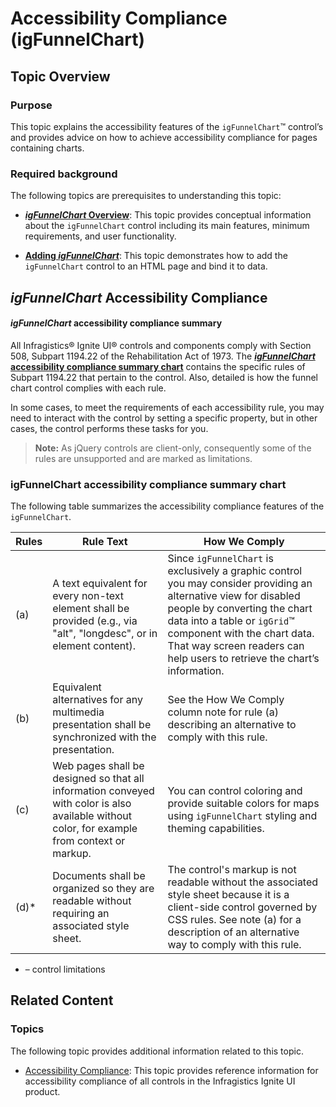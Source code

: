 ﻿<!--
|metadata|
{
    "fileName": "igfunnelchart-accessibility-compliance",
    "controlName": "igFunnelChart",
    "tags": ["Charting","Data Presentation"]
}
|metadata|
-->

# Accessibility Compliance (igFunnelChart)

## Topic Overview

### Purpose

This topic explains the accessibility features of the `igFunnelChart`™ control’s and provides advice on how to achieve accessibility compliance for pages containing charts.

### Required background

The following topics are prerequisites to understanding this topic:

- [***igFunnelChart* Overview**](igFunnelChart-Overview.html): This topic provides conceptual information about the `igFunnelChart` control including its main features, minimum requirements, and user functionality.

- [**Adding *igFunnelChart***](igFunnelChart-Adding.html): This topic demonstrates how to add the `igFunnelChart` control to an HTML page and bind it to data.





## *igFunnelChart* Accessibility Compliance

#### *igFunnelChart* accessibility compliance summary

All Infragistics® Ignite UI® controls and components comply with Section 508, Subpart 1194.22 of the Rehabilitation Act of 1973. The [***igFunnelChart* accessibility compliance summary chart**](#compliance-summary-chart) contains the specific rules of Subpart 1194.22 that pertain to the control. Also, detailed is how the funnel chart control complies with each rule.

In some cases, to meet the requirements of each accessibility rule, you may need to interact with the control by setting a specific property, but in other cases, the control performs these tasks for you.

> **Note:** As jQuery controls are client-only, consequently some of the rules are unsupported and are marked as limitations.

### <a id="compliance-summary-chart"></a> igFunnelChart accessibility compliance summary chart

The following table summarizes the accessibility compliance features of the `igFunnelChart`.

Rules | Rule Text | How We Comply
--- | --- | ---
(a) | A text equivalent for every non-text element shall be provided (e.g., via "alt", "longdesc", or in element content). | Since `igFunnelChart` is exclusively a graphic control you may consider providing an alternative view for disabled people by converting the chart data into a table or `igGrid`™ component with the chart data. That way screen readers can help users to retrieve the chart’s information.
(b) | Equivalent alternatives for any multimedia presentation shall be synchronized with the presentation. | See the How We Comply column note for rule (a) describing an alternative to comply with this rule.
(c) | Web pages shall be designed so that all information conveyed with color is also available without color, for example from context or markup. | You can control coloring and provide suitable colors for maps using `igFunnelChart` styling and theming capabilities.
(d)* | Documents shall be organized so they are readable without requiring an associated style sheet. | The control's markup is not readable without the associated style sheet because it is a client-side control governed by CSS rules. See note (a) for a description of an alternative way to comply with this rule.


* – control limitations



## Related Content

### Topics

The following topic provides additional information related to this topic.

- [Accessibility Compliance](Accessibility-Compliance.html): This topic provides reference information for accessibility compliance of all controls in the Infragistics Ignite UI product.





 

 


